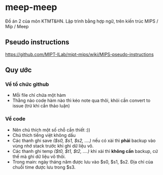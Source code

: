 # meep-meep
Đồ án 2 của môn KTMT&amp;HN. Lập trình bằng hợp ngữ, trên kiến trúc MIPS / Míp / Meep
## Pseudo instructions
https://github.com/MIPT-ILab/mipt-mips/wiki/MIPS-pseudo-instructions
## Quy ước
### Về tổ chức github
- Mỗi file chỉ chứa một hàm
- Thằng nào code hàm nào thì kéo note qua thôi, khỏi cần convert to issue (trừ khi cần thảo luận)
### Về code
- Nên chú thích một số chỗ cần thiết :))
- Chú thích tiếng việt không dấu
- Các thanh ghi save *($s0, $s1, $s2, ....)* nếu có xài thì **phải** backup vào vùng nhớ stack trước khi ghi dữ liệu vô.
- Các thanh ghi temp *($t0, $t1, $t2, ....)* khi xài thì **không cần** backup, cứ thế mà ghi dữ liệu vô thôi.
- Trong main: ngày tháng năm được lưu vào $s0, $s1, $s2. Địa chỉ của chuỗi time được lưu trong $s3.
